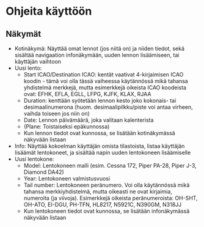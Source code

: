 # Ohjeita käyttöön

## Näkymät
- Kotinäkymä: Näyttää omat lennot (jos niitä on) ja niiden tiedot, sekä sisältää navigaation infonäkymään, uuden lennon lisäämiseen, tai käyttäjän vaihtoon
- Uusi lento:
  - Start ICAO/Destination ICAO: kentät vaativat 4-kirjaimisen ICAO koodin - tämä voi olla tässä vaiheessa käytännössä mikä tahansa yhdistelmä merkkejä, mutta esimerkkejä oikeista ICAO koodeista ovat: EFHK, EFLA, EGLL, LFPG, KJFK, KLAX, RJAA
  - Duration: kenttään syötetään lennon kesto joko kokonais- tai desimaalinumerona (huom. desimaalipilkku/piste voi antaa virheen, vaihda toiseen jos niin on)
  - Date: Lennon päivämäärä, joka valitaan kalenterista
  - (Plane: Toistaiseksi epäkunnossa)
  - Kun lennon tiedot ovat kunnossa, se lisätään kotinäkymässä näkyvään listaan
- Info: Näyttää kokoelman käyttäjän omista tilastoista, listaa käyttäjän lisäämät lentokoneet, ja sisältää napin uuden lentokoneen lisäämiselle
- Uusi lentokone:
  - Model: Lentokoneen malli (esim. Cessna 172, Piper PA-28, Piper J-3, Diamond DA42)
  - Year: Lentokoneen valmistusvuosi
  - Tail number: Lentokoneen peränumero. Voi olla käytännössä mikä tahansa merkkiyhdistelmä, mutta oikeasti ne ovat kirjaimia, numeroita (ja viivoja). Esimerkkejä oikeista peränumeroista: OH-SHT, OH-ATO, EI-DGU, PH-TFN, HL8217, N5921C, N390GM, N318JJ
  - Kun lentokoneen tiedot ovat kunnossa, se lisätään infonäkymässä näkyvään listaan
